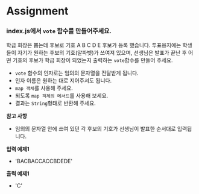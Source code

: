 # Assignment

### index.js에서 `vote` 함수를 만들어주세요.

학급 회장은 뽑는데 후보로 기호 A B C D E 후보가 등록 했습니다.
투표용지에는 학생들이 자기가 원하는 후보의 기호(알파벳)가 쓰여져 있으며,
선생님은 발표가 끝난 후 어떤 기호의 후보가 학급 회장이 되었는지 출력하는 `vote`함수를 만들어 주세요.

- `vote` 함수의 인자로는 임의의 문자열을 전달받게 됩니다.
- 인자 이름은 원하는 대로 지어주셔도 됩니다.
- `map 객체`를 사용해 주세요.
- 되도록 `map 객체의 메서드`를 사용해 보세요.
- 결과는 `String`형태로 반환해 주세요.

**참고 사항**

- 임의의 문자열 안에 쓰여 있던 각 후보의 기호가 선생님이 발표한 순서대로 입력됩니다.

**입력 예제1**

- 'BACBACCACCBDEDE'

**출력 예제1**

- 'C'
